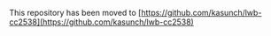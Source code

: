 This repository has been moved to [https://github.com/kasunch/lwb-cc2538](https://github.com/kasunch/lwb-cc2538)




